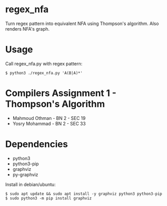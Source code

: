 # regex_nfa
Turn regex pattern into equivalent NFA using Thompson's algorithm.
Also renders NFA's graph.

# Usage
Call regex_nfa.py with regex pattern:
```
$ python3 ./regex_nfa.py 'A(B|A)*'
```

# Compilers Assignment 1 - Thompson's Algorithm
- Mahmoud Othman - BN 2 - SEC 19
- Yosry Mohammad - BN 2 - SEC 33

# Dependencies
- python3
- python3-pip
- graphviz
- py-graphviz

Install in debian/ubuntu:
```
$ sudo apt update && sudo apt install -y graphviz python3 python3-pip
$ sudo python3 -m pip install graphviz
```
